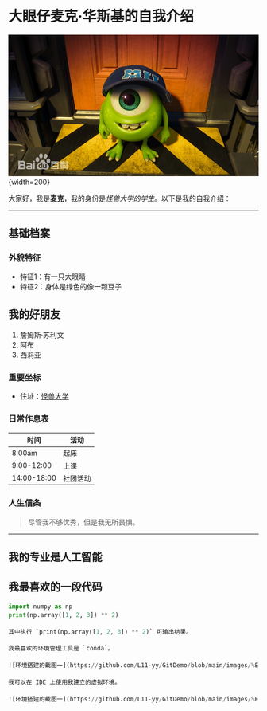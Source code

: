 # 大眼仔麦克·华斯基的自我介绍

![麦克·华斯基](https://github.com/L11-yy/GitDemo/blob/main/images/%E5%A4%A7%E7%9C%BC%E4%BB%94.png){width=200}

大家好，我是**麦克**，我的身份是*怪兽大学的学生*。以下是我的自我介绍：

---

## 基础档案

### 外貌特征

- 特征1：有一只大眼睛
- 特征2：身体是绿色的像一颗豆子

## 我的好朋友

1. 詹姆斯·苏利文
2. 阿布
3. ~~西莉亚~~

### 重要坐标

- 住址：[怪兽大学](https://www.monstersuniversity.edu)

### 日常作息表

| 时间       | 活动           |
|------------|----------------|
| 8:00am     | 起床           |
| 9:00-12:00 | 上课           |
| 14:00-18:00| 社团活动       |

### 人生信条

> 尽管我不够优秀，但是我无所畏惧。

---

## 我的专业是人工智能

## 我最喜欢的一段代码

```python
import numpy as np
print(np.array([1, 2, 3]) ** 2)

其中执行 `print(np.array([1, 2, 3]) ** 2)` 可输出结果。

我最喜欢的环境管理工具是 `conda`。

![环境搭建的截图一](https://github.com/L11-yy/GitDemo/blob/main/images/%E5%B1%8F%E5%B9%95%E6%88%AA%E5%9B%BE%202025-03-13%20021655.png){width=800}

我可以在 IDE 上使用我建立的虚拟环境。

![环境搭建的截图一](https://github.com/L11-yy/GitDemo/blob/main/images/%E5%B1%8F%E5%B9%95%E6%88%AA%E5%9B%BE%202025-03-13%20021655.png){width=800}
